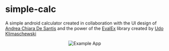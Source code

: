 # simple-calc
A simple android calculator created in collaboration with the UI design of [Andrea Chiara De Santis](https://www.behance.net/andydesa) and the power of the [EvalEx](https://github.com/uklimaschewski/EvalEx) library created by [Udo Klimaschewski](https://github.com/uklimaschewski)

<p align="center">
  <img src="https://raw.githubusercontent.com/zurche/simple-calc/master/img/example.gif" alt="Example App"/>
</p>
